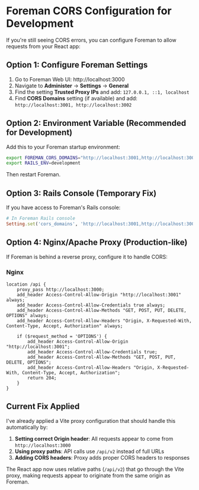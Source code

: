# Foreman CORS Configuration for Development

If you're still seeing CORS errors, you can configure Foreman to allow requests from your React app:

## Option 1: Configure Foreman Settings

1. Go to Foreman Web UI: http://localhost:3000
2. Navigate to **Administer** → **Settings** → **General**
3. Find the setting **Trusted Proxy IPs** and add: `127.0.0.1, ::1, localhost`
4. Find **CORS Domains** setting (if available) and add: `http://localhost:3001, http://localhost:3002`

## Option 2: Environment Variable (Recommended for Development)

Add this to your Foreman startup environment:

```bash
export FOREMAN_CORS_DOMAINS="http://localhost:3001,http://localhost:3002,http://localhost:3000"
export RAILS_ENV=development
```

Then restart Foreman.

## Option 3: Rails Console (Temporary Fix)

If you have access to Foreman's Rails console:

```ruby
# In Foreman Rails console
Setting.set('cors_domains', 'http://localhost:3001,http://localhost:3002,http://localhost:3000')
```

## Option 4: Nginx/Apache Proxy (Production-like)

If Foreman is behind a reverse proxy, configure it to handle CORS:

### Nginx
```nginx
location /api {
    proxy_pass http://localhost:3000;
    add_header Access-Control-Allow-Origin "http://localhost:3001" always;
    add_header Access-Control-Allow-Credentials true always;
    add_header Access-Control-Allow-Methods "GET, POST, PUT, DELETE, OPTIONS" always;
    add_header Access-Control-Allow-Headers "Origin, X-Requested-With, Content-Type, Accept, Authorization" always;
    
    if ($request_method = 'OPTIONS') {
        add_header Access-Control-Allow-Origin "http://localhost:3001";
        add_header Access-Control-Allow-Credentials true;
        add_header Access-Control-Allow-Methods "GET, POST, PUT, DELETE, OPTIONS";
        add_header Access-Control-Allow-Headers "Origin, X-Requested-With, Content-Type, Accept, Authorization";
        return 204;
    }
}
```

## Current Fix Applied

I've already applied a Vite proxy configuration that should handle this automatically by:

1. **Setting correct Origin header**: All requests appear to come from `http://localhost:3000`
2. **Using proxy paths**: API calls use `/api/v2` instead of full URLs
3. **Adding CORS headers**: Proxy adds proper CORS headers to responses

The React app now uses relative paths (`/api/v2`) that go through the Vite proxy, making requests appear to originate from the same origin as Foreman.